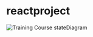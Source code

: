 # reactproject

![Training Course stateDiagram](/txt/nLbBRzms4BxpLn2v12WGm9QVyQ68uQIt-b1PwQ4e2dL5UrdiIXkAQyF_lgGaKkHmICfU9p4CU7TcEFFDaoFvKozh8VVR3TcmUqbbHmL_M4lQSC5MadSj8PBB3QFNKhAsuUq3lHCrR_M7csulUaR_OD_sh9UqbBLaz6Qjz17oddxPxZRTCsEa7-ZlRjcJ4Nr7wvwgxu9z8rJzZ1-lw2XvT4mzgbppdghVhcMqkn-5Uls9JHRezO2q9yPKjMlKtyOpDzAKmb6v_MgjVeJqbzlzB6eLGzVgGB56pJThymYGZSbxBbH0Ho5bKAxLdt__KmdHWIrNwsvJYtxDT_IwsVBMc0yOz7gt4zrZlQ6_QOK3edBW_5CRpe004AycU0NAX86HQw5YCOV7WT4R721G8LB1v5wqVtAvlksKdhlEb8yB6WXzSU51dl7X92dqdNpHgVA13ydpa6YA0NcAi0w1vXT9kTynySZxJc2OPovQBZCRrWp2CVwSnIMWM_TgYCIySg4bekw81MNao0qn2fm29yQ6WkWn8UFh-JBf7-7tNQSokE6hkfKHFns926n7mdXuiK3qUxitTvG7OswhW6pGNyRuXq9MNVPvk2NfxtLRFp3RNJxLTjLu8KnKsn3Z3G2f4_ZZemWxDnmW17XH-MnGi3vGmFG10QQ1VPoMUclqjZWSYxOo0Cr0B53cQv7fYSkLMiEmzUmIlK8eqK8eOuLmWhDf_fhm4C1sSvbO5PI9AYWpHN3gGmPIRujy7WzX1PHu0Pn1U9hvMbJ8LaQB1NjPoLPTss2B6Rfx5GRyESgbFsWtqp6OGf1Opyh4vbKQHovIGeVv4zs2yCnWUv2R7cIPAQ9hZatKPLo4_iHTwARRRhbwecEvVSWAvhOSAsWy_xZunE61qBcUrQciALErU9x7iALCJrDkoEgsSPzfZHP_MbiwcDSXVVA_E8e9PDt5F0bo_WgFq04_uyCk-ZZRk7cSaNiRRntde3_1qWkX13jlGi1uLMGbVs8MvylEnJUlmf1gd3h1sOTveZhlAr_fjq0hEJzWEYIbJT1Tryi7KJTxpItblk5AjTTXNqTflxqWqNXoYdAHw-AfS_nmGS5CB0ACDP01WNLFX6UyE4i9lSgPzxHg-ICJFPVFyAaavFW9gD25j8eifCKvpivVsHYE2R_Mc82BXRzABAXLUa4jBdmNNhoW9Zn9Uc7xjmgNrGfTLejB27NPiff2ICXVl_nDFtpuTNv9UKLl15DdRzaJiKGjCRwALVpzy7fqj438HDOIyBNY5Hq_CW8vWpJsLiavWh47f4YvcKCXRx2KE57Y9yAbEk9ACSgZDxmzWd1Z4IWo8HZj8LFF70fOMXxjKNC2II5yHwgaOM_bKegz0CFKPDCSjYJKaSbwNa6o2907aaminXobzw50nO8QIUpEIyBgbquU4bf9qKc9A5XO8-v2PRMGjDm0nVutnmwbU1XJMvnZD2KMiqbYJUCViF8p2Hch9AQkZ0u_utgk-J1hqIx3vxanbJo5TJIQ8UHqs8cB79nR8JAz9nMnue_FS9EpbtfSk1d51knqUK-tVhvJWFo2iGbEf6USBvoTg4dqHTXoG3xIfKcNS-F8btRQQ61eORth4CI4vS7WpOUYZC19owfYPoeqk2Fl4skR_NRpFm00 "Training Course stateDiagram")
